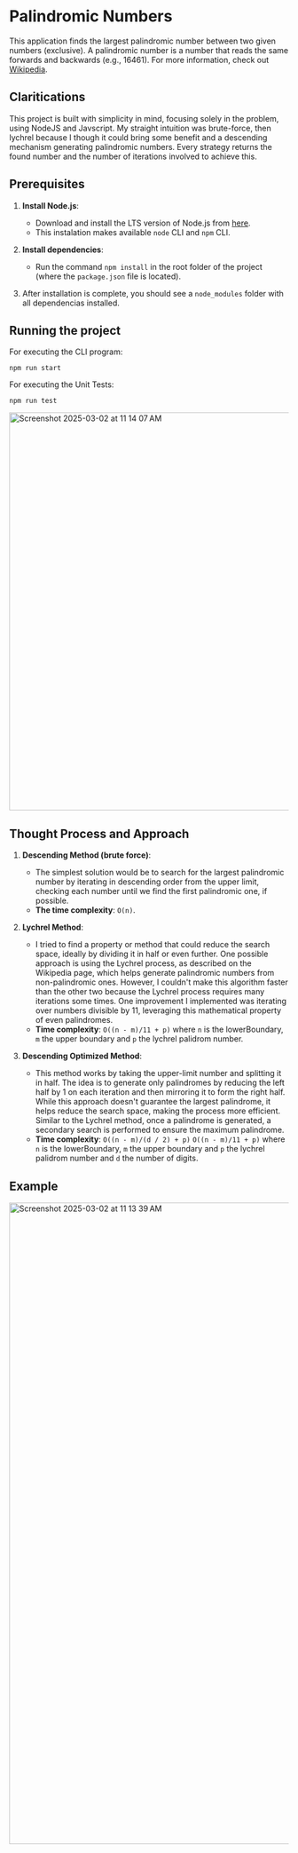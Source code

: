# Palindromic Numbers

This application finds the largest palindromic number between two given numbers (exclusive). A palindromic number is a number that reads the same forwards and backwards (e.g., 16461). For more information, check out [Wikipedia](https://en.wikipedia.org/wiki/Palindromic_number).

## Claritications

This project is built with simplicity in mind, focusing solely in the problem, using NodeJS and Javscript. My straight intuition was brute-force, then lychrel because I though it could bring some benefit and a descending mechanism generating palindromic numbers. Every strategy returns the found number and the number of iterations involved to achieve this.

## Prerequisites

1. **Install Node.js**:
   - Download and install the LTS version of Node.js from [here](https://nodejs.org/en).
   - This instalation makes available `node` CLI and `npm` CLI.

2. **Install dependencies**:
   - Run the command `npm install` in the root folder of the project (where the `package.json` file is located).

3. After installation is complete, you should see a `node_modules` folder with all dependencias installed.

## Running the project

For executing the CLI program:
```
npm run start
```

For executing the Unit Tests:
```
npm run test
```

<img width="717" alt="Screenshot 2025-03-02 at 11 14 07 AM" src="https://github.com/user-attachments/assets/567efea3-4255-46fa-bf0c-5209a09c7c1e" />


## Thought Process and Approach

1. **Descending Method (brute force)**:
   - The simplest solution would be to search for the largest palindromic number by iterating in descending order from the upper limit, checking each number until we find the first palindromic one, if possible.
   - **The time complexity**: `O(n)`.

2. **Lychrel Method**:
   - I tried to find a property or method that could reduce the search space, ideally by dividing it in half or even further. One possible approach is using the Lychrel process, as described on the Wikipedia page, which helps generate palindromic numbers from non-palindromic ones. However, I couldn't make this algorithm faster than the other two because the Lychrel process requires many iterations some times. One improvement I implemented was iterating over numbers divisible by 11, leveraging this mathematical property of even palindromes.
   - **Time complexity**: `O((n - m)/11 + p)` where `n` is the lowerBoundary, `m` the upper boundary and `p` the lychrel palidrom number.

3. **Descending Optimized Method**:
   - This method works by taking the upper-limit number and splitting it in half. The idea is to generate only palindromes by reducing the left half by 1 on each iteration and then mirroring it to form the right half. While this approach doesn't guarantee the largest palindrome, it helps reduce the search space, making the process more efficient. Similar to the Lychrel method, once a palindrome is generated, a secondary search is performed to ensure the maximum palindrome.
   - **Time complexity**: `O((n - m)/(d / 2) + p)` `O((n - m)/11 + p)` where `n` is the lowerBoundary, `m` the upper boundary and `p` the lychrel palidrom number and `d` the number of digits.

## Example

<img width="1156" alt="Screenshot 2025-03-02 at 11 13 39 AM" src="https://github.com/user-attachments/assets/09832960-5a94-47cf-9dd8-0fa3cb5a76fb" />
